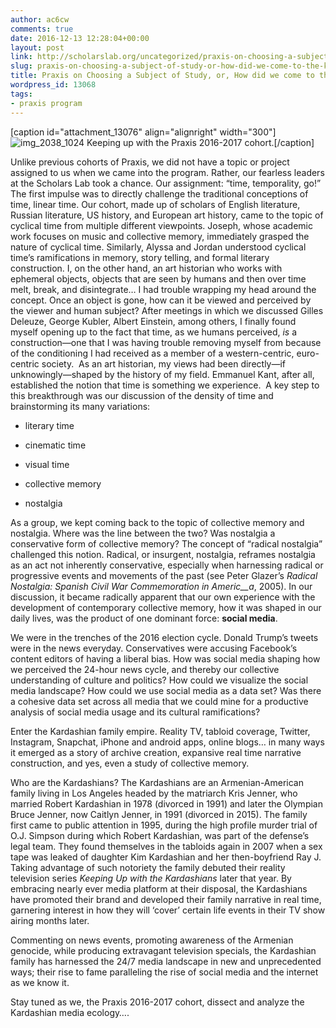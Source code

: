```yaml
---
author: ac6cw
comments: true
date: 2016-12-13 12:28:04+00:00
layout: post
link: http://scholarslab.org/uncategorized/praxis-on-choosing-a-subject-of-study-or-how-did-we-come-to-the-kardashians/
slug: praxis-on-choosing-a-subject-of-study-or-how-did-we-come-to-the-kardashians
title: Praxis on Choosing a Subject of Study, or, How did we come to the Kardashians?
wordpress_id: 13068
tags:
- praxis program
---
```


[caption id="attachment_13076" align="alignright" width="300"]![img_2038_1024](http://scholarslab.org/wp-content/uploads/2016/12/img_2038_1024-300x225.jpg) Keeping up with the Praxis 2016-2017 cohort.[/caption]


Unlike previous cohorts of Praxis, we did not have a topic or project assigned to us when we came into the program. Rather, our fearless leaders at the Scholars Lab took a chance. Our assignment: “time, temporality, go!” The first impulse was to directly challenge the traditional conceptions of time, linear time. Our cohort, made up of scholars of English literature, Russian literature, US history, and European art history, came to the topic of cyclical time from multiple different viewpoints. Joseph, whose academic work focuses on music and collective memory, immediately grasped the nature of cyclical time. Similarly, Alyssa and Jordan understood cyclical time’s ramifications in memory, story telling, and formal literary construction. I, on the other hand, an art historian who works with ephemeral objects, objects that are seen by humans and then over time melt, break, and disintegrate… I had trouble wrapping my head around the concept. Once an object is gone, how can it be viewed and perceived by the viewer and human subject? After meetings in which we discussed Gilles Deleuze, George Kubler, Albert Einstein, among others, I finally found myself opening up to the fact that time, as we humans perceived, _is_ a construction—one that I was having trouble removing myself from because of the conditioning I had received as a member of a western-centric, euro-centric society.  As an art historian, my views had been directly—if unknowingly—shaped by the history of my field. Emmanuel Kant, after all, established the notion that time is something we experience.  A key step to this breakthrough was our discussion of the density of time and brainstorming its many variations: 




- literary time 




- cinematic time




- visual time




- collective memory




- nostalgia




As a group, we kept coming back to the topic of collective memory and nostalgia. Where was the line between the two? Was nostalgia a conservative form of collective memory? The concept of “radical nostalgia” challenged this notion. Radical, or insurgent, nostalgia, reframes nostalgia as an act not inherently conservative, especially when harnessing radical or progressive events and movements of the past (see Peter Glazer’s _Radical Nostalgia: Spanish Civil War Commemoration in Americ__a_, 2005). In our discussion, it became radically apparent that our own experience with the development of contemporary collective memory, how it was shaped in our daily lives, was the product of one dominant force: **social media**.




We were in the trenches of the 2016 election cycle. Donald Trump’s tweets were in the news everyday. Conservatives were accusing Facebook’s content editors of having a liberal bias. How was social media shaping how we perceived the 24-hour news cycle, and thereby our collective understanding of culture and politics? How could we visualize the social media landscape? How could we use social media as a data set? Was there a cohesive data set across all media that we could mine for a productive analysis of social media usage and its cultural ramifications?




Enter the Kardashian family empire. Reality TV, tabloid coverage, Twitter, Instagram, Snapchat, iPhone and android apps, online blogs… in many ways it emerged as a story of archive creation, expansive real time narrative construction, and yes, even a study of collective memory. 




Who are the Kardashians? The Kardashians are an Armenian-American family living in Los Angeles headed by the matriarch Kris Jenner, who married Robert Kardashian in 1978 (divorced in 1991) and later the Olympian Bruce Jenner, now Caitlyn Jenner, in 1991 (divorced in 2015). The family first came to public attention in 1995, during the high profile murder trial of O.J. Simpson during which Robert Kardashian, was part of the defense’s legal team. They found themselves in the tabloids again in 2007 when a sex tape was leaked of daughter Kim Kardashian and her then-boyfriend Ray J. Taking advantage of such notoriety the family debuted their reality television series _Keeping Up with the Kardashians_ later that year. By embracing nearly ever media platform at their disposal, the Kardashians have promoted their brand and developed their family narrative in real time, garnering interest in how they will ‘cover’ certain life events in their TV show airing months later.




Commenting on news events, promoting awareness of the Armenian genocide, while producing extravagant television specials, the Kardashian family has harnessed the 24/7 media landscape in new and unprecedented ways; their rise to fame paralleling the rise of social media and the internet as we know it. 




Stay tuned as we, the Praxis 2016-2017 cohort, dissect and analyze the Kardashian media ecology….
